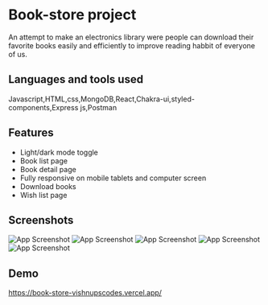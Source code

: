 
# Book-store project

An attempt to make an electronics library were people can download their favorite books easily and efficiently to improve reading habbit of everyone of us.

## Languages and tools used

Javascript,HTML,css,MongoDB,React,Chakra-ui,styled-components,Express js,Postman


## Features

- Light/dark mode toggle
- Book list page
- Book detail page
- Fully responsive on mobile tablets and computer screen
- Download books
- Wish list page



## Screenshots

![App Screenshot](https://miro.medium.com/max/1400/1*Pa5N7FXZMbjvndyTBl3bSQ.png)
![App Screenshot](https://miro.medium.com/max/1400/1*Pa5N7FXZMbjvndyTBl3bSQ.png)
![App Screenshot](https://miro.medium.com/max/1400/1*pL0qjnAShDfc_kaY0e9YFQ.png)
![App Screenshot](https://miro.medium.com/max/1400/1*nXY21npkI48ds0f-gajYhg.png)
![App Screenshot](https://miro.medium.com/max/1400/1*C5PTUkvrsR6v1kpv26V_kg.png)


## Demo

https://book-store-vishnupscodes.vercel.app/

